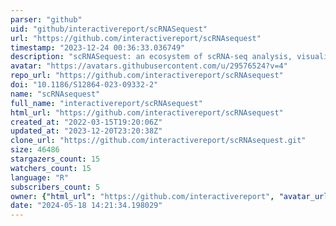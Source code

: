 ```yaml
---
parser: "github"
uid: "github/interactivereport/scRNASequest"
url: "https://github.com/interactivereport/scRNAsequest"
timestamp: "2023-12-24 00:36:33.036749"
description: "scRNASequest: an ecosystem of scRNA-seq analysis, visualization and publishing"
avatar: "https://avatars.githubusercontent.com/u/29576524?v=4"
repo_url: "https://github.com/interactivereport/scRNAsequest"
doi: "10.1186/S12864-023-09332-2"
name: "scRNAsequest"
full_name: "interactivereport/scRNAsequest"
html_url: "https://github.com/interactivereport/scRNAsequest"
created_at: "2022-03-15T19:20:06Z"
updated_at: "2023-12-20T23:20:38Z"
clone_url: "https://github.com/interactivereport/scRNAsequest.git"
size: 46486
stargazers_count: 15
watchers_count: 15
language: "R"
subscribers_count: 5
owner: {"html_url": "https://github.com/interactivereport", "avatar_url": "https://avatars.githubusercontent.com/u/29576524?v=4", "login": "interactivereport", "type": "User"}
date: "2024-05-18 14:21:34.198029"
---
```

